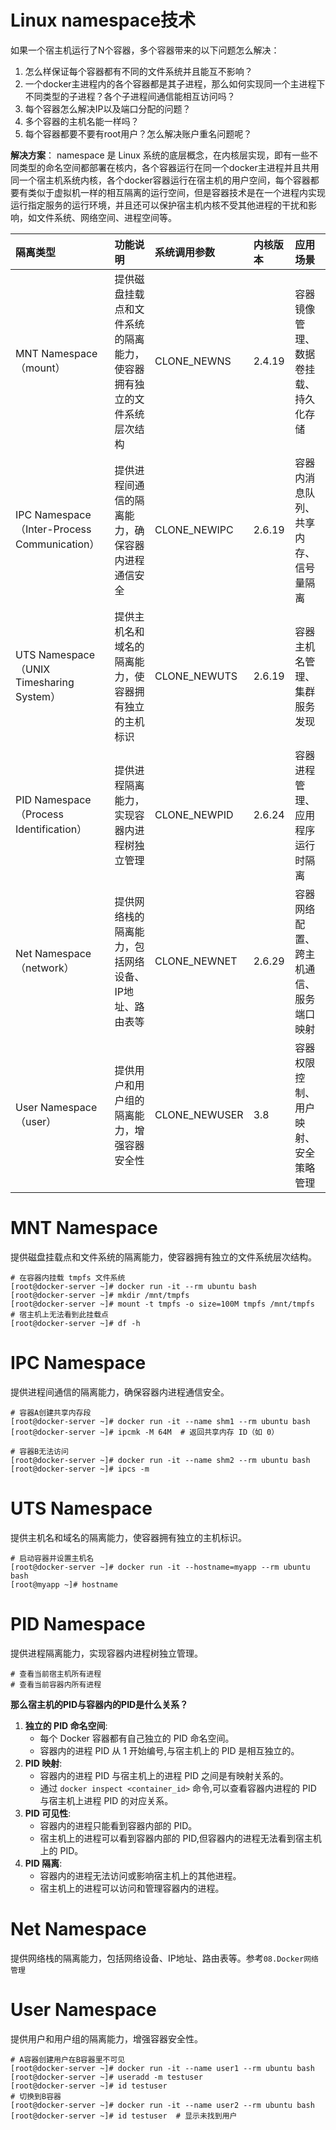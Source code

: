 # Linux namespace技术

如果一个宿主机运行了N个容器，多个容器带来的以下问题怎么解决：
1. 怎么样保证每个容器都有不同的文件系统并且能互不影响？
2. 一个docker主进程内的各个容器都是其子进程，那么如何实现同一个主进程下不同类型的子进程？各个子进程间通信能相互访问吗？
3. 每个容器怎么解决IP以及端口分配的问题？
4. 多个容器的主机名能一样吗？
5. 每个容器都要不要有root用户？怎么解决账户重名问题呢？

**解决方案**：
namespace 是 Linux 系统的底层概念，在内核层实现，即有一些不同类型的命名空间都部署在核内，各个容器运行在同一个docker主进程并且共用同一个宿主机系统内核，各个docker容器运行在宿主机的用户空间，每个容器都要有类似于虚拟机一样的相互隔离的运行空间，但是容器技术是在一个进程内实现运行指定服务的运行环境，并且还可以保护宿主机内核不受其他进程的干扰和影响，如文件系统、网络空间、进程空间等。


| 隔离类型 | 功能说明 | 系统调用参数 | 内核版本 | 应用场景 |
| :--- | :--- | :--- | :--- | :--- |
| MNT Namespace（mount） | 提供磁盘挂载点和文件系统的隔离能力，使容器拥有独立的文件系统层次结构 | CLONE_NEWNS | 2.4.19 | 容器镜像管理、数据卷挂载、持久化存储 |
| IPC Namespace（Inter-Process Communication） | 提供进程间通信的隔离能力，确保容器内进程通信安全 | CLONE_NEWIPC | 2.6.19 | 容器内消息队列、共享内存、信号量隔离 |
| UTS Namespace（UNIX Timesharing System） | 提供主机名和域名的隔离能力，使容器拥有独立的主机标识 | CLONE_NEWUTS | 2.6.19 | 容器主机名管理、集群服务发现 |
| PID Namespace（Process Identification） | 提供进程隔离能力，实现容器内进程树独立管理 | CLONE_NEWPID | 2.6.24 | 容器进程管理、应用程序运行时隔离 |
| Net Namespace（network） | 提供网络栈的隔离能力，包括网络设备、IP地址、路由表等 | CLONE_NEWNET | 2.6.29 | 容器网络配置、跨主机通信、服务端口映射 |
| User Namespace（user） | 提供用户和用户组的隔离能力，增强容器安全性 | CLONE_NEWUSER | 3.8 | 容器权限控制、用户映射、安全策略管理 |

# MNT Namespace

提供磁盘挂载点和文件系统的隔离能力，使容器拥有独立的文件系统层次结构。
```shell
# 在容器内挂载 tmpfs 文件系统
[root@docker-server ~]# docker run -it --rm ubuntu bash
[root@docker-server ~]# mkdir /mnt/tmpfs
[root@docker-server ~]# mount -t tmpfs -o size=100M tmpfs /mnt/tmpfs
# 宿主机上无法看到此挂载点
[root@docker-server ~]# df -h
```

# IPC Namespace

提供进程间通信的隔离能力，确保容器内进程通信安全。

```shell
# 容器A创建共享内存段
[root@docker-server ~]# docker run -it --name shm1 --rm ubuntu bash
[root@docker-server ~]# ipcmk -M 64M  # 返回共享内存 ID（如 0）

# 容器B无法访问
[root@docker-server ~]# docker run -it --name shm2 --rm ubuntu bash
[root@docker-server ~]# ipcs -m  
```

# UTS Namespace

提供主机名和域名的隔离能力，使容器拥有独立的主机标识。
```shell
# 启动容器并设置主机名
[root@docker-server ~]# docker run -it --hostname=myapp --rm ubuntu bash
[root@myapp ~]# hostname
```

# PID Namespace

提供进程隔离能力，实现容器内进程树独立管理。
```shell
# 查看当前宿主机所有进程
# 查看当前容器内所有进程
```

**那么宿主机的PID与容器内的PID是什么关系？**
1. **独立的 PID 命名空间**:
   - 每个 Docker 容器都有自己独立的 PID 命名空间。
   - 容器内的进程 PID 从 1 开始编号,与宿主机上的 PID 是相互独立的。
2. **PID 映射**:
   - 容器内的进程 PID 与宿主机上的进程 PID 之间是有映射关系的。
   - 通过 `docker inspect <container_id>` 命令,可以查看容器内进程的 PID 与宿主机上进程 PID 的对应关系。
3. **PID 可见性**:
   - 容器内的进程只能看到容器内部的 PID。
   - 宿主机上的进程可以看到容器内部的 PID,但容器内的进程无法看到宿主机上的 PID。
4. **PID 隔离**:
   - 容器内的进程无法访问或影响宿主机上的其他进程。
   - 宿主机上的进程可以访问和管理容器内的进程。

# Net Namespace

提供网络栈的隔离能力，包括网络设备、IP地址、路由表等。参考`08.Docker网络管理`

# User Namespace

提供用户和用户组的隔离能力，增强容器安全性。
```shell
# A容器创建用户在B容器里不可见
[root@docker-server ~]# docker run -it --name user1 --rm ubuntu bash
[root@docker-server ~]# useradd -m testuser
[root@docker-server ~]# id testuser
# 切换到B容器
[root@docker-server ~]# docker run -it --name user2 --rm ubuntu bash
[root@docker-server ~]# id testuser  # 显示未找到用户
```   
